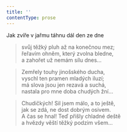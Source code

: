 ```yaml
---
title: ''
contentType: prose
---
```


Jak zvíře v jařmu táhnu dál den ze dne

> svůj těžký pluh až na konečnou mez;  
> řeřavím ohněm, který zvolna bledne,  
> a zahořet už nemám sílu dnes…

> Zemřely touhy jinošského ducha,  
> vyschl ten pramen mladých iluzí;  
> má slova jsou jen rezavá a suchá,  
> nastala pro mne doba chudých žní…

> Chudičkých! Sil jsem málo, a to ještě,  
> jak se zdá, ne dost dobrým osivem.  
> A čas se hnal! Teď přišly chladné deště  
> a hvězdy věští těžký podzim všem…

